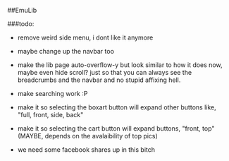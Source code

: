 ##EmuLib

###todo:

* remove weird side menu, i dont like it anymore
* maybe change up the navbar too

* make the lib page auto-overflow-y but look similar to how it does now, maybe even hide scroll? just so that you can always see the breadcrumbs and the navbar and no stupid affixing hell.

* make searching work :P

* make it so selecting the boxart button will expand other buttons like, "full, front, side, back"

* make it so selecting the cart button will expand buttons, "front, top" (MAYBE, depends on the avalaibility of top pics)

* we need some facebook shares up in this bitch


